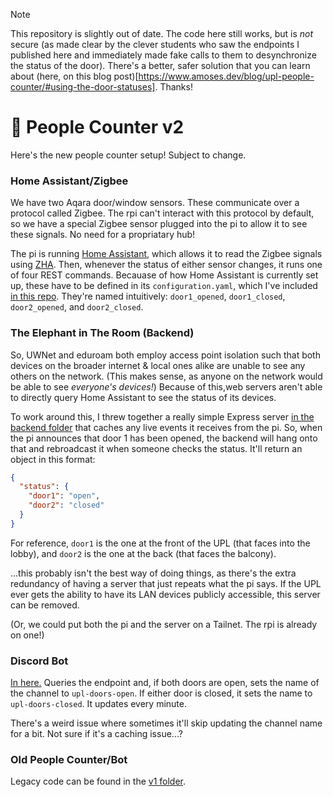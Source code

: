 > [!NOTE]  
> This repository is slightly out of date. The code here still works, but is *not* secure (as made clear by the clever students who saw the endpoints I published here and immediately made fake calls to them to desynchronize the status of the door). There's a better, safer solution that you can learn about (here, on this blog post)[https://www.amoses.dev/blog/upl-people-counter/#using-the-door-statuses]. Thanks!

# 🚪 People Counter v2

Here's the new people counter setup! Subject to change.

### Home Assistant/Zigbee

We have two Aqara door/window sensors. These communicate over a protocol called Zigbee. The rpi can't interact with this protocol by default, so we have a special Zigbee sensor plugged into the pi to allow it to see these signals. No need for a propriatary hub!

The pi is running [Home Assistant](https://www.home-assistant.io/]), which allows it to read the Zigbee signals using [ZHA](https://www.home-assistant.io/integrations/zha/]). Then, whenever the status of either sensor changes, it runs one of four REST commands. Becauase of how Home Assistant is currently set up, these have to be defined in its `configuration.yaml`, which I've included [in this repo](./home-assistant/configuration.yaml). They're named intuitively: `door1_opened`, `door1_closed`, `door2_opened`, and `door2_closed`.

### The Elephant in The Room (Backend)

So, UWNet and eduroam both employ access point isolation such that both devices on the broader internet & local ones alike are unable to see any others on the network. (This makes sense, as anyone on the network would be able to see _everyone's devices!_) Because of this,web servers aren't able to directly query Home Assistant to see the status of its devices.

To work around this, I threw together a really simple Express server [in the backend folder](./backend/) that caches any live events it receives from the pi. So, when the pi announces that door 1 has been opened, the backend will hang onto that and rebroadcast it when someone checks the status. It'll return an object in this format:

```json
{
  "status": {
    "door1": "open",
    "door2": "closed"
  }
}
```

For reference, `door1` is the one at the front of the UPL (that faces into the lobby), and `door2` is the one at the back (that faces the balcony).

...this probably isn't the best way of doing things, as there's the extra redundancy of having a server that just repeats what the pi says. If the UPL ever gets the ability to have its LAN devices publicly accessible, this server can be removed.

(Or, we could put both the pi and the server on a Tailnet. The rpi is already on one!)

### Discord Bot

[In here.](./discord-bot/) Queries the endpoint and, if both doors are open, sets the name of the channel to `upl-doors-open`. If either door is closed, it sets the name to `upl-doors-closed`. It updates every minute.

There's a weird issue where sometimes it'll skip updating the channel name for a bit. Not sure if it's a caching issue...?

### Old People Counter/Bot

Legacy code can be found in the [v1 folder](./v1).
